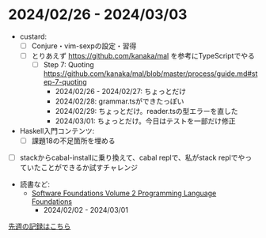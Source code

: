 # 2024/02/26 - 2024/03/03

- custard:
    - [ ] Conjure・vim-sexpの設定・習得
    - [ ] とりあえず <https://github.com/kanaka/mal> を参考にTypeScriptでやる
        - [ ] Step 7: Quoting <https://github.com/kanaka/mal/blob/master/process/guide.md#step-7-quoting>
            - 2024/02/26 - 2024/02/27: ちょっとだけ
            - 2024/02/28: grammar.tsができたっぽい
            - 2024/02/29: ちょっとだけ。reader.tsの型エラーを直した
            - 2024/03/01: ちょっとだけ。今日はテストを一部だけ修正
- Haskell入門コンテンツ:
    - [ ] 課題18の不足箇所を埋める
- [ ] stackからcabal-installに乗り換えて、cabal replで、私がstack replでやっていたことができるか試すチャレンジ
- 読書など:
    - [Software Foundations Volume 2 Programming Language Foundations](https://softwarefoundations.cis.upenn.edu/plf-current/index.html)
        - 2024/02/02 - 2024/03/01

[先週の記録はこちら](https://github.com/igrep/daily-commits/blob/b7f638731fdec23746316f7ffdcdb4852139fb3e/yesterday.md)

